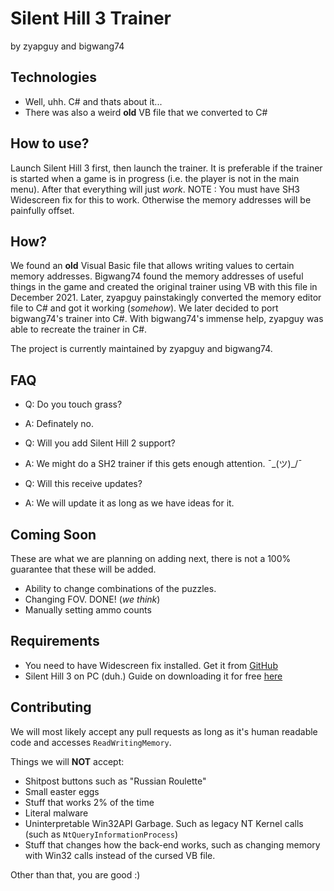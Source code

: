 # Silent Hill 3 Trainer
by zyapguy and bigwang74

## Technologies
- Well, uhh. C# and thats about it...
- There was also a weird **old** VB file that we converted to C#

## How to use?
Launch Silent Hill 3 first, then launch the trainer. It is preferable if the trainer is started when a game is in progress (i.e. the player is not in the main menu). After that everything will just *work*. NOTE : You must have SH3 Widescreen fix for this to work. Otherwise the memory addresses will be painfully offset.

## How?
We found an **old** Visual Basic file that allows writing values to certain memory addresses. Bigwang74 found the memory addresses of useful things in the game and created the original trainer using VB with this file in December 2021. Later, zyapguy painstakingly converted the memory editor file to C# and got it working (*somehow*). We later decided to port bigwang74's trainer into C#. With bigwang74's immense help, zyapguy was able to recreate the trainer in C#.

The project is currently maintained by zyapguy and bigwang74.

## FAQ

- Q: Do you touch grass?
- A: Definately no.


- Q: Will you add Silent Hill 2 support?
- A: We might do a SH2 trainer if this gets enough attention. ¯\_(ツ)_/¯


- Q: Will this receive updates?
- A: We will update it as long as we have ideas for it.

## Coming Soon
These are what we are planning on adding next, there is not a 100% guarantee that these will be added.
- Ability to change combinations of the puzzles.
- Changing FOV. DONE! (*we think*)
- Manually setting ammo counts

## Requirements
- You need to have Widescreen fix installed. Get it from [GitHub](https://github.com/ThirteenAG/WidescreenFixesPack/releases/download/sh3/SilentHill3.WidescreenFix.zip)
- Silent Hill 3 on PC (duh.) Guide on downloading it for free [here](https://www.youtube.com/watch?v=j7gKwxRe7MQ)

## Contributing
We will most likely accept any pull requests as long as it's human readable code and accesses `ReadWritingMemory`.

Things we will **NOT** accept:
- Shitpost buttons such as "Russian Roulette"
- Small easter eggs
- Stuff that works 2% of the time
- Literal malware
- Uninterpretable Win32API Garbage. Such as legacy NT Kernel calls (such as `NtQueryInformationProcess`)
- Stuff that changes how the back-end works, such as changing memory with Win32 calls instead of the cursed VB file.

Other than that, you are good :)

